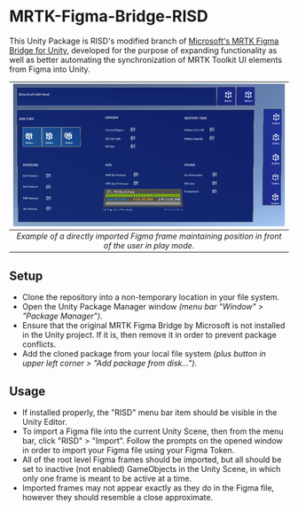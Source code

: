 # MRTK-Figma-Bridge-RISD
This Unity Package is RISD's modified branch of [Microsoft's MRTK Figma Bridge for Unity](https://docs.microsoft.com/en-us/windows/mixed-reality/design/figma-unity-bridge), developed for the purpose of expanding functionality as well as better automating the synchronization of MRTK Toolkit UI elements from Figma into Unity.

| ![Unity Play Mode Example Screenshot](README/play-mode-example.png) |
|:--:|
| *Example of a directly imported Figma frame maintaining position in front of the user in play mode.* |

## Setup
- Clone the repository into a non-temporary location in your file system.
- Open the Unity Package Manager window _(menu bar "Window" > "Package Manager")_.
- Ensure that the original MRTK Figma Bridge by Microsoft is not installed in the Unity project. If it is, then remove it in order to prevent package conflicts.
- Add the cloned package from your local file system _(plus button in upper left corner > "Add package from disk...")_.

## Usage
- If installed properly, the "RISD" menu bar item should be visible in the Unity Editor.
- To import a Figma file into the current Unity Scene, then from the menu bar, click "RISD" > "Import". Follow the prompts on the opened window in order to import your Figma file using your Figma Token.
- All of the root level Figma frames should be imported, but all should be set to inactive (not enabled) GameObjects in the Unity Scene, in which only one frame is meant to be active at a time.
- Imported frames may not appear exactly as they do in the Figma file, however they should resemble a close approximate.

